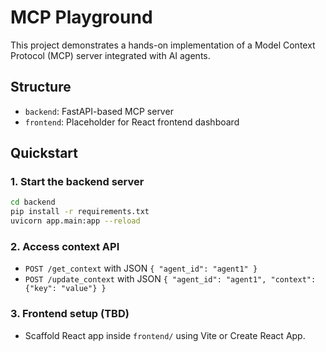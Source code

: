 
# MCP Playground

This project demonstrates a hands-on implementation of a Model Context Protocol (MCP) server integrated with AI agents.

## Structure
- `backend`: FastAPI-based MCP server
- `frontend`: Placeholder for React frontend dashboard

## Quickstart

### 1. Start the backend server
```bash
cd backend
pip install -r requirements.txt
uvicorn app.main:app --reload
```

### 2. Access context API
- `POST /get_context` with JSON `{ "agent_id": "agent1" }`
- `POST /update_context` with JSON `{ "agent_id": "agent1", "context": {"key": "value"} }`

### 3. Frontend setup (TBD)
- Scaffold React app inside `frontend/` using Vite or Create React App.
